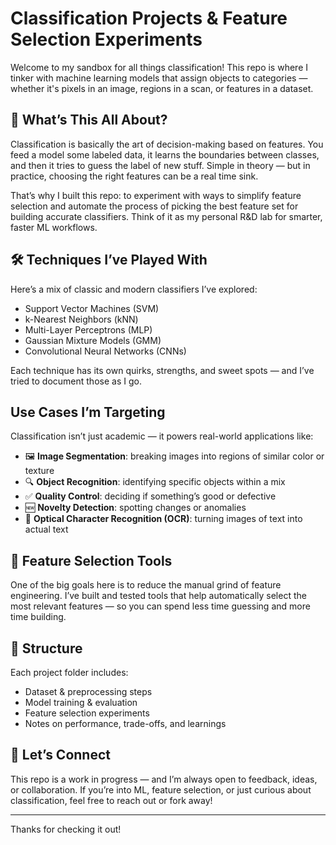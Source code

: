 # Classification Projects & Feature Selection Experiments

Welcome to my sandbox for all things classification! This repo is where I tinker with machine learning models that assign objects to categories — whether it's pixels in an image, regions in a scan, or features in a dataset.

## 🎯 What’s This All About?

Classification is basically the art of decision-making based on features. You feed a model some labeled data, it learns the boundaries between classes, and then it tries to guess the label of new stuff. Simple in theory — but in practice, choosing the right features can be a real time sink.

That’s why I built this repo: to experiment with ways to simplify feature selection and automate the process of picking the best feature set for building accurate classifiers. Think of it as my personal R&D lab for smarter, faster ML workflows.

## 🛠️ Techniques I’ve Played With

Here’s a mix of classic and modern classifiers I’ve explored:

- Support Vector Machines (SVM)
- k-Nearest Neighbors (kNN)
- Multi-Layer Perceptrons (MLP)
- Gaussian Mixture Models (GMM)
- Convolutional Neural Networks (CNNs)

Each technique has its own quirks, strengths, and sweet spots — and I’ve tried to document those as I go.

## Use Cases I’m Targeting

Classification isn’t just academic — it powers real-world applications like:

- 🖼️ **Image Segmentation**: breaking images into regions of similar color or texture
- 🔍 **Object Recognition**: identifying specific objects within a mix
- ✅ **Quality Control**: deciding if something’s good or defective
- 🆕 **Novelty Detection**: spotting changes or anomalies
- 🔡 **Optical Character Recognition (OCR)**: turning images of text into actual text

## 🧰 Feature Selection Tools

One of the big goals here is to reduce the manual grind of feature engineering. I’ve built and tested tools that help automatically select the most relevant features — so you can spend less time guessing and more time building.

## 📂 Structure

Each project folder includes:

- Dataset & preprocessing steps
- Model training & evaluation
- Feature selection experiments
- Notes on performance, trade-offs, and learnings

## 🤝 Let’s Connect

This repo is a work in progress — and I’m always open to feedback, ideas, or collaboration. If you’re into ML, feature selection, or just curious about classification, feel free to reach out or fork away!

---

Thanks for checking it out!
